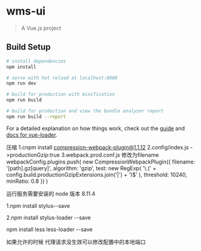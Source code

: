 # wms-ui

> A Vue.js project

## Build Setup

``` bash
# install dependencies
npm install

# serve with hot reload at localhost:8080
npm run dev

# build for production with minification
npm run build

# build for production and view the bundle analyzer report
npm run build --report
```

For a detailed explanation on how things work, check out the [guide](http://vuejs-templates.github.io/webpack/) and [docs for vue-loader](http://vuejs.github.io/vue-loader).


压缩
1.cnpm install compression-webpack-plugin@1.1.12
2.config/index.js ->productionGzip:true
3.webpack.prod.conf.js 修改为filename
  webpackConfig.plugins.push(
    new CompressionWebpackPlugin({
      filename: '[path].gz[query]',
      algorithm: 'gzip',
      test: new RegExp(
        '\\.(' +
        config.build.productionGzipExtensions.join('|') +
        ')$'
      ),
      threshold: 10240,
      minRatio: 0.8
    })
  )

运行服务需要安装的
node 版本 8.11.4

1.npm install stylus--save

2.npm install stylus-loader --save

npm install less less-loader --save

如果允许的时候 代理请求没生效可以修改配置中的本地端口
